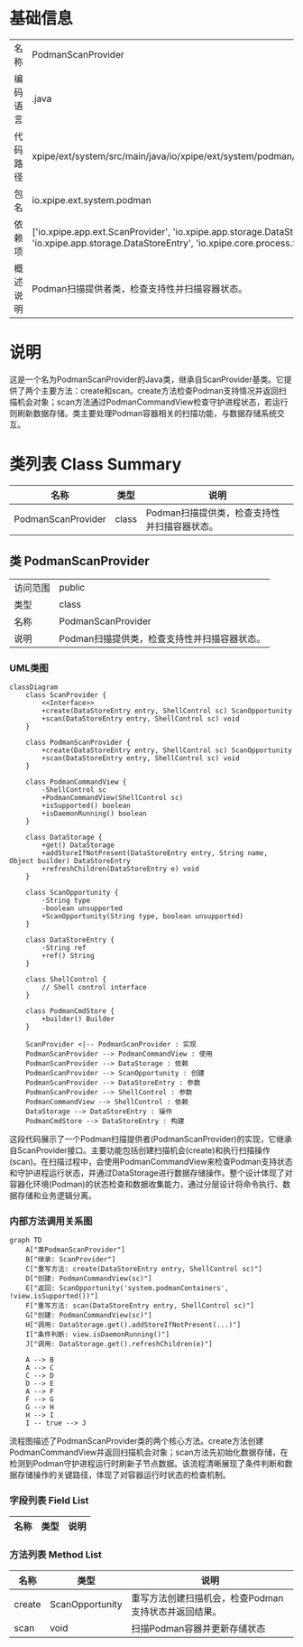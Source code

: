# 基础信息

|      |      |
|------|------|
| 名称 | PodmanScanProvider |
| 编码语言 | .java |
| 代码路径 | xpipe/ext/system/src/main/java/io/xpipe/ext/system/podman/PodmanScanProvider.java |
| 包名 | io.xpipe.ext.system.podman |
| 依赖项 | ['io.xpipe.app.ext.ScanProvider', 'io.xpipe.app.storage.DataStorage', 'io.xpipe.app.storage.DataStoreEntry', 'io.xpipe.core.process.ShellControl'] |
| 概述说明 | Podman扫描提供者类，检查支持性并扫描容器状态。 |

# 说明

这是一个名为PodmanScanProvider的Java类，继承自ScanProvider基类。它提供了两个主要方法：create和scan。create方法检查Podman支持情况并返回扫描机会对象；scan方法通过PodmanCommandView检查守护进程状态，若运行则刷新数据存储。类主要处理Podman容器相关的扫描功能，与数据存储系统交互。

# 类列表 Class Summary

| 名称   | 类型  | 说明 |
|-------|------|-------------|
| PodmanScanProvider | class | Podman扫描提供类，检查支持性并扫描容器状态。 |



## 类 PodmanScanProvider

|      |      |
|------|------|
| 访问范围 | public |
| 类型 | class |
| 名称 | PodmanScanProvider |
| 说明 | Podman扫描提供类，检查支持性并扫描容器状态。 |


### UML类图

```mermaid
classDiagram
    class ScanProvider {
        <<Interface>>
        +create(DataStoreEntry entry, ShellControl sc) ScanOpportunity
        +scan(DataStoreEntry entry, ShellControl sc) void
    }

    class PodmanScanProvider {
        +create(DataStoreEntry entry, ShellControl sc) ScanOpportunity
        +scan(DataStoreEntry entry, ShellControl sc) void
    }

    class PodmanCommandView {
        -ShellControl sc
        +PodmanCommandView(ShellControl sc)
        +isSupported() boolean
        +isDaemonRunning() boolean
    }

    class DataStorage {
        +get() DataStorage
        +addStoreIfNotPresent(DataStoreEntry entry, String name, Object builder) DataStoreEntry
        +refreshChildren(DataStoreEntry e) void
    }

    class ScanOpportunity {
        -String type
        -boolean unsupported
        +ScanOpportunity(String type, boolean unsupported)
    }

    class DataStoreEntry {
        -String ref
        +ref() String
    }

    class ShellControl {
        // Shell control interface
    }

    class PodmanCmdStore {
        +builder() Builder
    }

    ScanProvider <|-- PodmanScanProvider : 实现
    PodmanScanProvider --> PodmanCommandView : 使用
    PodmanScanProvider --> DataStorage : 依赖
    PodmanScanProvider --> ScanOpportunity : 创建
    PodmanScanProvider --> DataStoreEntry : 参数
    PodmanScanProvider --> ShellControl : 参数
    PodmanCommandView --> ShellControl : 依赖
    DataStorage --> DataStoreEntry : 操作
    PodmanCmdStore --> DataStoreEntry : 构建
```

这段代码展示了一个Podman扫描提供者(PodmanScanProvider)的实现，它继承自ScanProvider接口。主要功能包括创建扫描机会(create)和执行扫描操作(scan)。在扫描过程中，会使用PodmanCommandView来检查Podman支持状态和守护进程运行状态，并通过DataStorage进行数据存储操作。整个设计体现了对容器化环境(Podman)的状态检查和数据收集能力，通过分层设计将命令执行、数据存储和业务逻辑分离。


### 内部方法调用关系图

```mermaid
graph TD
    A["类PodmanScanProvider"]
    B["继承: ScanProvider"]
    C["重写方法: create(DataStoreEntry entry, ShellControl sc)"]
    D["创建: PodmanCommandView(sc)"]
    E["返回: ScanOpportunity('system.podmanContainers', !view.isSupported())"]
    F["重写方法: scan(DataStoreEntry entry, ShellControl sc)"]
    G["创建: PodmanCommandView(sc)"]
    H["调用: DataStorage.get().addStoreIfNotPresent(...)"]
    I["条件判断: view.isDaemonRunning()"]
    J["调用: DataStorage.get().refreshChildren(e)"]

    A --> B
    A --> C
    C --> D
    D --> E
    A --> F
    F --> G
    G --> H
    H --> I
    I -- true --> J
```

流程图描述了PodmanScanProvider类的两个核心方法。create方法创建PodmanCommandView并返回扫描机会对象；scan方法先初始化数据存储，在检测到Podman守护进程运行时刷新子节点数据。该流程清晰展现了条件判断和数据存储操作的关键路径，体现了对容器运行时状态的检查机制。

### 字段列表 Field List

| 名称  | 类型  | 说明 |
|-------|-------|------|

### 方法列表 Method List

| 名称  | 类型  | 说明 |
|-------|-------|------|
| create | ScanOpportunity | 重写方法创建扫描机会，检查Podman支持状态并返回结果。 |
| scan | void | 扫描Podman容器并更新存储状态 |




